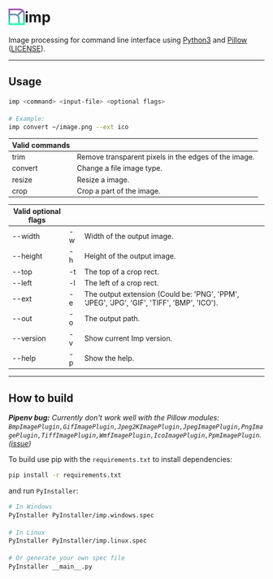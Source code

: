 <h1><img src="icon/icon.png" align="left" width="32" height="32">imp</h1>

Image processing for command line interface using [Python3](https://www.python.org/downloads/) and [Pillow](https://pypi.org/project/Pillow/) ([LICENSE](https://raw.githubusercontent.com/python-pillow/Pillow/master/LICENSE)).


---

## Usage

```bash
imp <command> <input-file> <optional flags>

# Example:
imp convert ~/image.png --ext ico
```


| Valid commands    ||
|---------|------------------------------------------------------|
| trim    | Remove transparent pixels in the edges of the image. |
| convert | Change a file image type.                            |
| resize  | Resize a image.                                      |
| crop    | Crop a part of the image.                            |  


| Valid optional flags    |||
|-----------|----|--------------------------------------------------------------------------------------------|
| --width   | -w | Width of the output image.                                                                 |
| --height  | -h | Height of the output image.                                                                |
| --top     | -t | The top of a crop rect.                                                                    |
| --left    | -l | The left of a crop rect.                                                                   |
| --ext     | -e | The output extension (Could be: 'PNG', 'PPM', 'JPEG', 'JPG', 'GIF', 'TIFF', 'BMP', 'ICO'). |
| --out     | -o | The output path.                                                                           |
| --version | -v | Show current Imp version.                                                                  |
| --help    | -p | Show the help.                                                                             |  


---  


## How to build

_**Pipenv bug:** Currently don't work well with the Pillow modules: ```BmpImagePlugin,GifImagePlugin,Jpeg2KImagePlugin,JpegImagePlugin,PngImagePlugin,TiffImagePlugin,WmfImagePlugin,IcoImagePlugin,PpmImagePlugin```. ([issue](https://github.com/brunurd/imp/issues/3))_  


To build use pip with the `requirements.txt` to install dependencies:  


```bash
pip install -r requirements.txt
```

and run `PyInstaller`:  
```bash
# In Windows
PyInstaller PyInstaller/imp.windows.spec

# In Linux
PyInstaller PyInstaller/imp.linux.spec

# Or generate your own spec file
PyInstaller __main__.py
```
